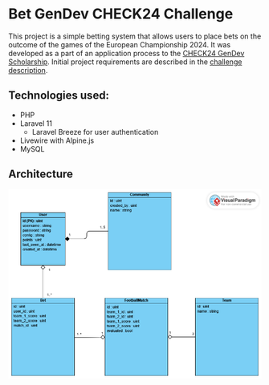 # Bet GenDev CHECK24 Challenge
This project is a simple betting system that allows users to place bets on the outcome of the games of the European Championship 2024.
It was developed as a part of an application process to the [CHECK24 GenDev Scholarship](https://www.talents.check24.de/gendev).
Initial project requirements are described in the [challenge description](https://github.com/check24-scholarships/check24-betting-challenge).


## Technologies used:
- PHP
- Laravel 11
    - Laravel Breeze for user authentication
- Livewire with Alpine.js
- MySQL

## Architecture
![UML Class diagram](./OTHER/Bet_uml_class_diagram.png "Title")

